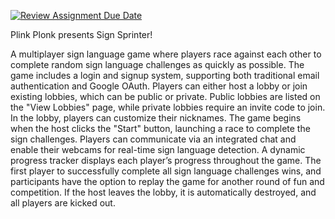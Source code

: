 [![Review Assignment Due Date](https://classroom.github.com/assets/deadline-readme-button-22041afd0340ce965d47ae6ef1cefeee28c7c493a6346c4f15d667ab976d596c.svg)](https://classroom.github.com/a/DnqlZtdt)

Plink Plonk presents Sign Sprinter!

A multiplayer sign language game where players race against each other to complete random sign language challenges as quickly as possible. The game includes a login and signup system, supporting both traditional email authentication and Google OAuth. Players can either host a lobby or join existing lobbies, which can be public or private. Public lobbies are listed on the "View Lobbies" page, while private lobbies require an invite code to join. In the lobby, players can customize their nicknames. The game begins when the host clicks the "Start" button, launching a race to complete the sign challenges. Players can communicate via an integrated chat and enable their webcams for real-time sign language detection. A dynamic progress tracker displays each player’s progress throughout the game. The first player to successfully complete all sign language challenges wins, and participants have the option to replay the game for another round of fun and competition. If the host leaves the lobby, it is automatically destroyed, and all players are kicked out. 
